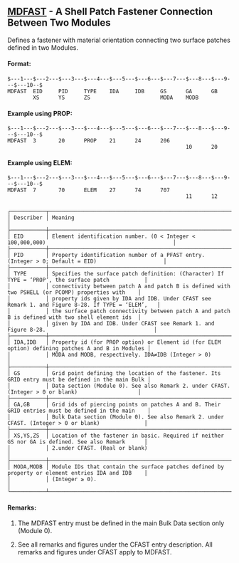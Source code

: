 ## [MDFAST](https://help.hexagonmi.com/bundle/MSC_Nastran_2022.4/page/Nastran_Combined_Book/qrg/bulkno/TOC.MDFAST.xhtml) - A Shell Patch Fastener Connection Between Two Modules

Defines a fastener with material orientation connecting two surface patches defined in two Modules.

#### Format:<span></span>

```nastran
$---1---$---2---$---3---$---4---$---5---$---6---$---7---$---8---$---9---$---10--$
MDFAST  EID     PID     TYPE    IDA     IDB     GS      GA      GB              
        XS      YS      ZS                      MODA    MODB                    
```
#### <span></span>

#### Example using PROP:<span></span>

```nastran
$---1---$---2---$---3---$---4---$---5---$---6---$---7---$---8---$---9---$---10--$
MDFAST  3       20      PROP    21      24      206                             
                                                        10      20              
```
#### <span></span>

#### Example using ELEM:<span></span>

```nastran
$---1---$---2---$---3---$---4---$---5---$---6---$---7---$---8---$---9---$---10--$
MDFAST  7       70      ELEM    27      74      707                             
                                                        11      12              
```
#### <span></span>

```text
┌───────────┬───────────────────────────────────────────────────────────────────────────────────────────────────┐
│ Describer │ Meaning                                                                                           │
├───────────┼───────────────────────────────────────────────────────────────────────────────────────────────────┤
│ EID       │ Element identification number. (0 < Integer < 100,000,000)                                        │
├───────────┼───────────────────────────────────────────────────────────────────────────────────────────────────┤
│ PID       │ Property identification number of a PFAST entry. (Integer > 0; Default = EID)                     │
├───────────┼───────────────────────────────────────────────────────────────────────────────────────────────────┤
│ TYPE      │ Specifies the surface patch definition: (Character) If TYPE = ‘PROP’, the surface patch           │
│           │ connectivity between patch A and patch B is defined with two PSHELL (or PCOMP) properties with    │
│           │ property ids given by IDA and IDB. Under CFAST see Remark 1. and Figure 8-28. If TYPE = ‘ELEM’,   │
│           │ the surface patch connectivity between patch A and patch B is defined with two shell element ids  │
│           │ given by IDA and IDB. Under CFAST see Remark 1. and Figure 8-28.                                  │
├───────────┼───────────────────────────────────────────────────────────────────────────────────────────────────┤
│ IDA,IDB   │ Property id (for PROP option) or Element id (for ELEM option) defining patches A and B in Modules │
│           │ MODA and MODB, respectively. IDA≠IDB (Integer > 0)                                                │
├───────────┼───────────────────────────────────────────────────────────────────────────────────────────────────┤
│ GS        │ Grid point defining the location of the fastener. Its GRID entry must be defined in the main Bulk │
│           │ Data section (Module 0). See also Remark 2. under CFAST. (Integer > 0 or blank)                   │
├───────────┼───────────────────────────────────────────────────────────────────────────────────────────────────┤
│ GA,GB     │ Grid ids of piercing points on patches A and B. Their GRID entries must be defined in the main    │
│           │ Bulk Data section (Module 0). See also Remark 2. under CFAST. (Integer > 0 or blank)              │
├───────────┼───────────────────────────────────────────────────────────────────────────────────────────────────┤
│ XS,YS,ZS  │ Location of the fastener in basic. Required if neither GS nor GA is defined. See also Remark      │
│           │ 2.under CFAST. (Real or blank)                                                                    │
├───────────┼───────────────────────────────────────────────────────────────────────────────────────────────────┤
│ MODA,MODB │ Module IDs that contain the surface patches defined by property or element entries IDA and IDB    │
│           │ (Integer ≥ 0).                                                                                    │
└───────────┴───────────────────────────────────────────────────────────────────────────────────────────────────┘
```
#### Remarks:

1. The MDFAST entry must be defined in the main Bulk Data section only (Module 0).

2. See all remarks and figures under the CFAST entry description. All remarks and figures under CFAST apply to MDFAST.

